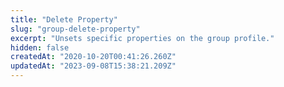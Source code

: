 ```yaml
---
title: "Delete Property"
slug: "group-delete-property"
excerpt: "Unsets specific properties on the group profile."
hidden: false
createdAt: "2020-10-20T00:41:26.260Z"
updatedAt: "2023-09-08T15:38:21.209Z"
---
```

